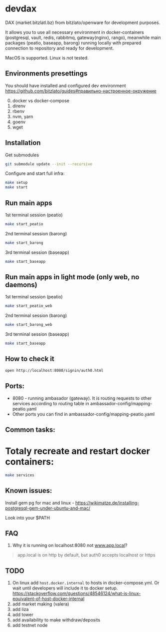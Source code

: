 # devdax

DAX (market.bitzlatl.bz) from bitzlato/openware for development purposes.

It allows you to use all necessary environment in docker-containers (postgresql, vault, redis, rabbitmq, gateway(nginx), rango), meanwhile main packages (peatio, baseapp, barong) running locally with prepared connection to repository and ready for development.

MacOS is supported. Linux is not tested.

## Environments presettings

You should have installed and configured dev environment https://github.com/bitzlato/guides#правильно-настроенное-окружение

0. docker vs docker-compose
1. direnv
2. rbenv
3. nvm, yarn
4. goenv
5. wget


## Installation

Get submodules
```bash
git submodule update --init --recursive
```

Configure and start full infra:

```bash
make setup
make start
```

## Run main apps

1st terminal session (peatio)

```bash
make start_peatio
```

2nd terminal session (barong)

```bash
make start_barong
```

3rd terminal session (baseapp)

```bash
make start_baseapp
```

## Run main apps in light mode (only web, no daemons)

1st terminal session (peatio)

```bash
make start_peatio_web
```

2nd terminal session (barong)

```bash
make start_barong_web
```

3rd terminal session (baseapp)

```bash
make start_baseapp
```

## How to check it

```bash
open http://localhost:8080/signin/auth0.html
```

## Ports:

* 8080 - running ambasador (gateway). It is routing requests to other services
  according to routing table in ambassador-config/mapping-peatio.yaml
* Other ports you can find in ambassador-config/mapping-peatio.yaml 

## Common tasks:

# Totaly recreate and restart docker containers:

```bash
make services
```

## Known issues:

Install gem pg for mac and linux - https://wikimatze.de/installing-postgresql-gem-under-ubuntu-and-mac/

Look into your $PATH

## FAQ

1. Why it is running on localhost:8080 not www.app.local?

> app.local is on http by default, but auth0 accepts localhost or https

## TODO

1. On linux add `host.docker.internal` to hosts in docker-compose.yml. Or wait until developers will include it to docker setup. https://stackoverflow.com/questions/48546124/what-is-linux-equivalent-of-host-docker-internal
2. add market making (valera)
3. add liza
4. add tower
5. add availability to make withdraw/deposits
6. add testnet node

